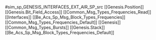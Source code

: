 #sim_sp_GENESIS_INTERFACES_EXT_AIR_SP_src
[[Genesis.Position]]
[[Genesis.Bit_Field_Access]]
[[Common_Msg_Types_Frequencies_Read]]
[[Interfaces]]
[[Be_Acs_Sp_Msg_Block_Types_Frequencies]]
[[Common_Msg_Types_Frequencies_Default]]
[[Genesis]]
[[Common_Msg_Types_Bursts]]
[[Genesis.Stack]]
[[Be_Acs_Sp_Msg_Block_Types_Frequencies_Default]]
